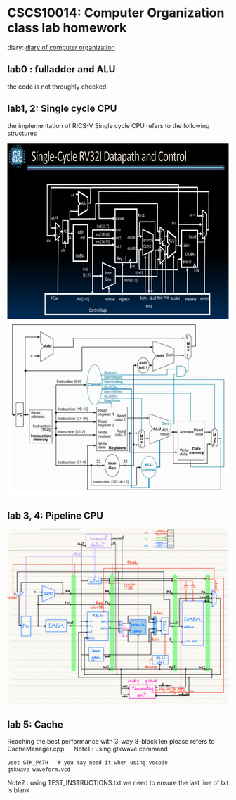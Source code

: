 # CSCS10014: Computer Organization class lab homework

diary: [diary of computer organization](https://hackmd.io/cuwvQXPuQt6DtWr_r6M5yw)
&emsp;
## lab0 : fulladder and ALU
the code is not throughly checked
&emsp;
## lab1, 2: Single cycle CPU 
the implementation of RICS-V Single cycle CPU refers to the following structures 

<img src="images/image-1.png" width="600" height="400">
<img src="images/image-2.png" width="550" height="400">

## lab 3, 4: Pipeline CPU

<img src="images/image-3.png" width="600" height="400">

## lab 5: Cache
Reaching the best performance with 3-way 8-block len
please refers to CacheManager.cpp
&emsp;
Note1 : using gtkwave command 
```
uset GTK_PATH   # you may need it when using vscode
gtkwave waveform.vcd 
```

Note2 : using TEST_INSTRUCTIONS.txt
we need to ensure the last line of txt is blank